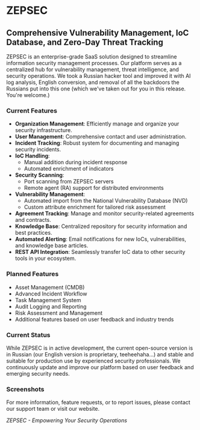 # ZEPSEC

## Comprehensive Vulnerability Management, IoC Database, and Zero-Day Threat Tracking

ZEPSEC is an enterprise-grade SaaS solution designed to streamline information security management processes. Our platform serves as a centralized hub for vulnerability management, threat intelligence, and security operations. We took a Russian hacker tool and improved it with AI log analysis, English conversion, and removal of all the backdoors the Russians put into this one (which we've taken out for you in this release. You're welcome.) 

### Current Features

- **Organization Management**: Efficiently manage and organize your security infrastructure.
- **User Management**: Comprehensive contact and user administration.
- **Incident Tracking**: Robust system for documenting and managing security incidents.
- **IoC Handling**: 
  - Manual addition during incident response
  - Automated enrichment of indicators
- **Security Scanning**: 
  - Port scanning from ZEPSEC servers
  - Remote agent (RA) support for distributed environments
- **Vulnerability Management**: 
  - Automated import from the National Vulnerability Database (NVD)
  - Custom attribute enrichment for tailored risk assessment
- **Agreement Tracking**: Manage and monitor security-related agreements and contracts.
- **Knowledge Base**: Centralized repository for security information and best practices.
- **Automated Alerting**: Email notifications for new IoCs, vulnerabilities, and knowledge base articles.
- **REST API Integration**: Seamlessly transfer IoC data to other security tools in your ecosystem.

### Planned Features

- Asset Management (CMDB)
- Advanced Incident Workflow
- Task Management System
- Audit Logging and Reporting
- Risk Assessment and Management
- Additional features based on user feedback and industry trends

### Current Status

While ZEPSEC is in active development, the current open-source version is in Russian (our English version is proprietary, teeheehaha...) and stable and suitable for production use by experienced security professionals. We continuously update and improve our platform based on user feedback and emerging security needs.

### Screenshots

For more information, feature requests, or to report issues, please contact our support team or visit our website.

*ZEPSEC - Empowering Your Security Operations*
